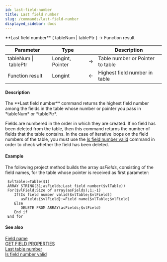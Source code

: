 ```yaml
---
id: last-field-number
title: Last field number
slug: /commands/last-field-number
displayed_sidebar: docs
---
```


<!--REF #_command_.Last field number.Syntax-->**Last field number** ( tableNum | tablePtr ) -> Function result<!-- END REF-->
<!--REF #_command_.Last field number.Params-->
| Parameter | Type |  | Description |
| --- | --- | --- | --- |
| tableNum &#124; tablePtr | Longint, Pointer | &#8594;  | Table number or Pointer to table |
| Function result | Longint | &#8592; | Highest field number in table |

<!-- END REF-->

#### Description 

<!--REF #_command_.Last field number.Summary-->The **Last field number** command returns the highest field number among the fields in the table whose number or pointer you pass in *tableNum* or *tablePtr*.<!-- END REF-->

Fields are numbered in the order in which they are created. If no field has been deleted from the table, then this command returns the number of fields that the table contains. In the case of iterative loops on the field numbers of the table, you must use the [Is field number valid](is-field-number-valid.md) command in order to check whether the field has been deleted.

#### Example 

The following project method builds the array *asFields*, consisting of the field names, for the table whose pointer is received as first parameter:

```4d
 $vlTable:=Table($1)
 ARRAY STRING(31;asFields;Last field number($vlTable))
 For($vlField;Size of array(asFields);1;-1)
    If(Is field number valid($vlTable;$vlField))
       asFields{$vlField}:=Field name($vlTable;$vlField)
    Else
       DELETE FROM ARRAY(asFields;$vlField)
    End if
 End for
```

#### See also 

[Field name](field-name.md)  
[GET FIELD PROPERTIES](get-field-properties.md)  
[Last table number](last-table-number.md)  
[Is field number valid](is-field-number-valid.md)  